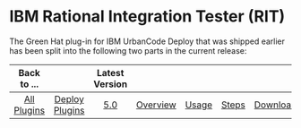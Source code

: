 
IBM Rational Integration Tester (RIT)
=====================================


The Green Hat plug-in for IBM UrbanCode Deploy that was shipped earlier has been split into the following two parts in the current release:


|Back to ...||Latest Version|||||
| :---: | :---: | :---: | :---: | :---: | :---: | :---: |
|[All Plugins](../../index.md)|[Deploy Plugins](../README.md)|[5.0](https://raw.githubusercontent.com/UrbanCode/IBM-UCD-PLUGINS/main/files/RIT-UCD/RIT-UCD-5.0.zip)|[Overview](overview.md)|[Usage](usage.md)|[Steps](steps.md)|[Downloads](downloads.md)|
